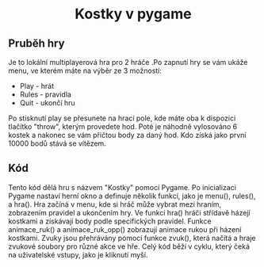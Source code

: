 <h1 align="center"><br>Kostky v pygame</br></h1>

<h2>Pruběh hry</h2>

<p>Je to lokální multiplayerová hra pro 2 hráče .Po zapnutí hry se vám ukáže menu, ve kterém máte na výběr ze 3 možností:</p>
<ul>
  <li>Play - hrát</li>
  <li>Rules - pravidla</li>
  <li>Quit - ukončí hru</li>
</ul>
<p>Po stisknutí play se přesunete na hrací pole, kde máte oba k dispozici tlačítko "throw", kterým provedete hod. Poté je náhodně vylosováno 6 kostek a nakonec se vám přičtou body za daný hod. Kdo získá jako první 10000 bodů stává se vítězem.</p>

<h2>Kód</h2>

<p>Tento kód dělá hru s názvem "Kostky" pomocí Pygame. Po inicializaci Pygame nastaví herní okno a definuje několik funkcí, jako je menu(), rules(), a hra(). Hra začíná v menu, kde si hráč může vybrat mezi hraním, zobrazením pravidel a ukončením hry. Ve funkci hra() hráči střídavě házejí kostkami a získávají body podle specifických pravidel. Funkce animace_ruk() a animace_ruk_opp() zobrazují animace rukou při házení kostkami. Zvuky jsou přehrávány pomocí funkce zvuk(), která načítá a hraje zvukové soubory pro různé akce ve hře. Celý kód běží v cyklu, který čeká na uživatelské vstupy, jako je kliknutí myší.</p>
